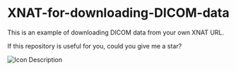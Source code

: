 # XNAT-for-downloading-DICOM-data
This is an example of downloading DICOM data from your own XNAT URL.

If this repository is useful for you, could you give me a star? <link rel="stylesheet" href="path/to/icon-library.css">

![Icon Description](path/to/icon.png)


